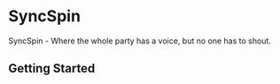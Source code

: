 SyncSpin
========
SyncSpin - Where the whole party has a voice, but no one has to shout.

Getting Started
---------------

